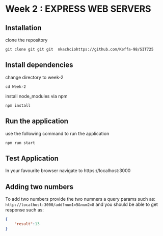 # Week 2 : EXPRESS WEB SERVERS

## Installation 
clone the repository
```
git clone git git git  nkachciohttps://github.com/Keffa-98/SIT725 
```

## Install dependencies

change directory to week-2

```
cd Week-2
```

install node_modules via npm 

`npm install
`

## Run the application

use the following command to run the application
```
npm run start
```

## Test Application

In your favourite browser navigate to https://localhost:3000

## Adding two numbers
To add two numbers provide the two numners a query params such as:
`http://localhost:3000/add?num1=5&num2=8` and you should be able to get response such as:
```json
{
    "result":13
}
```
